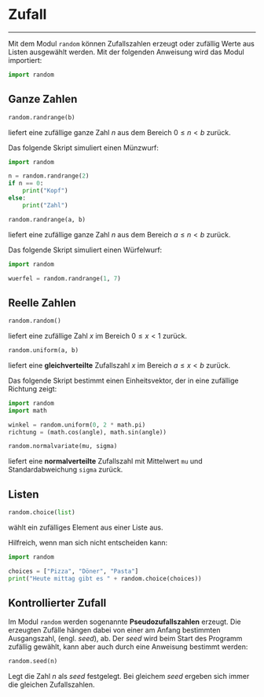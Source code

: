 # Zufall
---

Mit dem Modul `random` können Zufallszahlen erzeugt oder zufällig Werte aus Listen ausgewählt werden. Mit der folgenden Anweisung wird das Modul importiert:

``` python
import random
```
## Ganze Zahlen

~~~ python
random.randrange(b)
~~~
liefert eine zufällige ganze Zahl $n$ aus dem Bereich $0 \le n < b$ zurück.

Das folgende Skript simuliert einen Münzwurf:
``` python
import random

n = random.randrange(2)
if n == 0:
    print("Kopf")
else:
    print("Zahl")
```

~~~ python
random.randrange(a, b)
~~~
liefert eine zufällige ganze Zahl $n$ aus dem Bereich $a \le n < b$ zurück.

Das folgende Skript simuliert einen Würfelwurf:

``` python
import random

wuerfel = random.randrange(1, 7)
```

## Reelle Zahlen

~~~ python
random.random()
~~~
liefert eine zufällige Zahl $x$ im Bereich $0 \le x \lt 1$ zurück.

~~~ python
random.uniform(a, b)
~~~
liefert eine **gleichverteilte** Zufallszahl $x$ im Bereich $a \le x < b$ zurück.

Das folgende Skript bestimmt einen Einheitsvektor, der in eine zufällige Richtung zeigt:
``` python
import random
import math

winkel = random.uniform(0, 2 * math.pi)
richtung = (math.cos(angle), math.sin(angle))
```

~~~ python
random.normalvariate(mu, sigma)
~~~
liefert eine **normalverteilte** Zufallszahl mit Mittelwert `mu` und Standardabweichung `sigma` zurück.

## Listen

~~~ python
random.choice(list)
~~~
wählt ein zufälliges Element aus einer Liste aus.

Hilfreich, wenn man sich nicht entscheiden kann:
``` python
import random

choices = ["Pizza", "Döner", "Pasta"]
print("Heute mittag gibt es " + random.choice(choices))
```

## Kontrollierter Zufall

Im Modul `random` werden sogenannte **Pseudozufallszahlen** erzeugt. Die erzeugten Zufälle hängen dabei von einer am Anfang bestimmten Ausgangszahl, (engl. *seed*), ab. Der *seed* wird beim Start des Programm zufällig gewählt, kann aber auch durch eine Anweisung bestimmt werden:

~~~ python
random.seed(n)
~~~
Legt die Zahl $n$ als *seed* festgelegt. Bei gleichem *seed* ergeben sich immer die gleichen Zufallszahlen.
